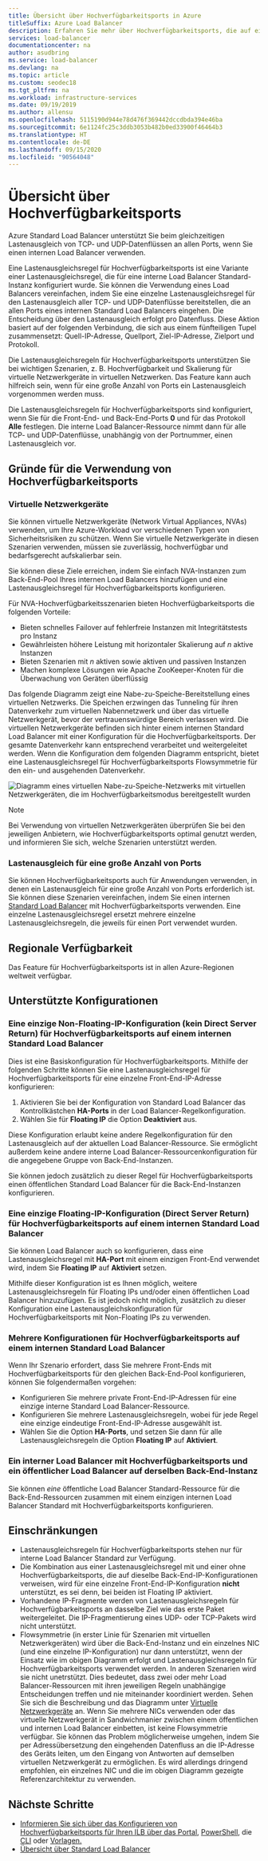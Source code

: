 ```yaml
---
title: Übersicht über Hochverfügbarkeitsports in Azure
titleSuffix: Azure Load Balancer
description: Erfahren Sie mehr über Hochverfügbarkeitsports, die auf einem internen Load Balancer einen Lastenausgleich vornehmen.
services: load-balancer
documentationcenter: na
author: asudbring
ms.service: load-balancer
ms.devlang: na
ms.topic: article
ms.custom: seodec18
ms.tgt_pltfrm: na
ms.workload: infrastructure-services
ms.date: 09/19/2019
ms.author: allensu
ms.openlocfilehash: 5115190d944e78d476f369442dccdbda394e46ba
ms.sourcegitcommit: 6e1124fc25c3ddb3053b482b0ed33900f46464b3
ms.translationtype: HT
ms.contentlocale: de-DE
ms.lasthandoff: 09/15/2020
ms.locfileid: "90564048"
---
```

# <a name="high-availability-ports-overview"></a>Übersicht über Hochverfügbarkeitsports

Azure Standard Load Balancer unterstützt Sie beim gleichzeitigen Lastenausgleich von TCP- und UDP-Datenflüssen an allen Ports, wenn Sie einen internen Load Balancer verwenden. 

Eine Lastenausgleichsregel für Hochverfügbarkeitsports ist eine Variante einer Lastenausgleichsregel, die für eine interne Load Balancer Standard-Instanz konfiguriert wurde. Sie können die Verwendung eines Load Balancers vereinfachen, indem Sie eine einzelne Lastenausgleichsregel für den Lastenausgleich aller TCP- und UDP-Datenflüsse bereitstellen, die an allen Ports eines internen Standard Load Balancers eingehen. Die Entscheidung über den Lastenausgleich erfolgt pro Datenfluss. Diese Aktion basiert auf der folgenden Verbindung, die sich aus einem fünfteiligen Tupel zusammensetzt: Quell-IP-Adresse, Quellport, Ziel-IP-Adresse, Zielport und Protokoll.

Die Lastenausgleichsregeln für Hochverfügbarkeitsports unterstützen Sie bei wichtigen Szenarien, z. B. Hochverfügbarkeit und Skalierung für virtuelle Netzwerkgeräte in virtuellen Netzwerken. Das Feature kann auch hilfreich sein, wenn für eine große Anzahl von Ports ein Lastenausgleich vorgenommen werden muss. 

Die Lastenausgleichsregeln für Hochverfügbarkeitsports sind konfiguriert, wenn Sie für die Front-End- und Back-End-Ports **0** und für das Protokoll **Alle** festlegen. Die interne Load Balancer-Ressource nimmt dann für alle TCP- und UDP-Datenflüsse, unabhängig von der Portnummer, einen Lastenausgleich vor.

## <a name="why-use-ha-ports"></a>Gründe für die Verwendung von Hochverfügbarkeitsports

### <a name="network-virtual-appliances"></a><a name="nva"></a>Virtuelle Netzwerkgeräte

Sie können virtuelle Netzwerkgeräte (Network Virtual Appliances, NVAs) verwenden, um Ihre Azure-Workload vor verschiedenen Typen von Sicherheitsrisiken zu schützen. Wenn Sie virtuelle Netzwerkgeräte in diesen Szenarien verwenden, müssen sie zuverlässig, hochverfügbar und bedarfsgerecht aufskalierbar sein.

Sie können diese Ziele erreichen, indem Sie einfach NVA-Instanzen zum Back-End-Pool Ihres internen Load Balancers hinzufügen und eine Lastenausgleichsregel für Hochverfügbarkeitsports konfigurieren.

Für NVA-Hochverfügbarkeitsszenarien bieten Hochverfügbarkeitsports die folgenden Vorteile:
- Bieten schnelles Failover auf fehlerfreie Instanzen mit Integritätstests pro Instanz
- Gewährleisten höhere Leistung mit horizontaler Skalierung auf *n* aktive Instanzen
- Bieten Szenarien mit *n* aktiven sowie aktiven und passiven Instanzen
- Machen komplexe Lösungen wie Apache ZooKeeper-Knoten für die Überwachung von Geräten überflüssig

Das folgende Diagramm zeigt eine Nabe-zu-Speiche-Bereitstellung eines virtuellen Netzwerks. Die Speichen erzwingen das Tunneling für ihren Datenverkehr zum virtuellen Nabennetzwerk und über das virtuelle Netzwerkgerät, bevor der vertrauenswürdige Bereich verlassen wird. Die virtuellen Netzwerkgeräte befinden sich hinter einem internen Standard Load Balancer mit einer Konfiguration für die Hochverfügbarkeitsports. Der gesamte Datenverkehr kann entsprechend verarbeitet und weitergeleitet werden. Wenn die Konfiguration dem folgenden Diagramm entspricht, bietet eine Lastenausgleichsregel für Hochverfügbarkeitsports Flowsymmetrie für den ein- und ausgehenden Datenverkehr.

<a node="diagram"></a>
![Diagramm eines virtuellen Nabe-zu-Speiche-Netzwerks mit virtuellen Netzwerkgeräten, die im Hochverfügbarkeitsmodus bereitgestellt wurden](./media/load-balancer-ha-ports-overview/nvaha.png)

>[!NOTE]
> Bei Verwendung von virtuellen Netzwerkgeräten überprüfen Sie bei den jeweiligen Anbietern, wie Hochverfügbarkeitsports optimal genutzt werden, und informieren Sie sich, welche Szenarien unterstützt werden.

### <a name="load-balancing-large-numbers-of-ports"></a>Lastenausgleich für eine große Anzahl von Ports

Sie können Hochverfügbarkeitsports auch für Anwendungen verwenden, in denen ein Lastenausgleich für eine große Anzahl von Ports erforderlich ist. Sie können diese Szenarien vereinfachen, indem Sie einen internen [Standard Load Balancer](load-balancer-standard-overview.md) mit Hochverfügbarkeitsports verwenden. Eine einzelne Lastenausgleichsregel ersetzt mehrere einzelne Lastenausgleichsregeln, die jeweils für einen Port verwendet wurden.

## <a name="region-availability"></a>Regionale Verfügbarkeit

Das Feature für Hochverfügbarkeitsports ist in allen Azure-Regionen weltweit verfügbar.

## <a name="supported-configurations"></a>Unterstützte Konfigurationen

### <a name="a-single-non-floating-ip-non-direct-server-return-ha-ports-configuration-on-an-internal-standard-load-balancer"></a>Eine einzige Non-Floating-IP-Konfiguration (kein Direct Server Return) für Hochverfügbarkeitsports auf einem internen Standard Load Balancer

Dies ist eine Basiskonfiguration für Hochverfügbarkeitsports. Mithilfe der folgenden Schritte können Sie eine Lastenausgleichsregel für Hochverfügbarkeitsports für eine einzelne Front-End-IP-Adresse konfigurieren:
1. Aktivieren Sie bei der Konfiguration von Standard Load Balancer das Kontrollkästchen **HA-Ports** in der Load Balancer-Regelkonfiguration.
2. Wählen Sie für **Floating IP** die Option **Deaktiviert** aus.

Diese Konfiguration erlaubt keine andere Regelkonfiguration für den Lastenausgleich auf der aktuellen Load Balancer-Ressource. Sie ermöglicht außerdem keine andere interne Load Balancer-Ressourcenkonfiguration für die angegebene Gruppe von Back-End-Instanzen.

Sie können jedoch zusätzlich zu dieser Regel für Hochverfügbarkeitsports einen öffentlichen Standard Load Balancer für die Back-End-Instanzen konfigurieren.

### <a name="a-single-floating-ip-direct-server-return-ha-ports-configuration-on-an-internal-standard-load-balancer"></a>Eine einzige Floating-IP-Konfiguration (Direct Server Return) für Hochverfügbarkeitsports auf einem internen Standard Load Balancer

Sie können Load Balancer auch so konfigurieren, dass eine Lastenausgleichsregel mit **HA-Port** mit einem einzigen Front-End verwendet wird, indem Sie **Floating IP** auf **Aktiviert** setzen. 

Mithilfe dieser Konfiguration ist es Ihnen möglich, weitere Lastenausgleichsregeln für Floating IPs und/oder einen öffentlichen Load Balancer hinzuzufügen. Es ist jedoch nicht möglich, zusätzlich zu dieser Konfiguration eine Lastenausgleichskonfiguration für Hochverfügbarkeitsports mit Non-Floating IPs zu verwenden.

### <a name="multiple-ha-ports-configurations-on-an-internal-standard-load-balancer"></a>Mehrere Konfigurationen für Hochverfügbarkeitsports auf einem internen Standard Load Balancer

Wenn Ihr Szenario erfordert, dass Sie mehrere Front-Ends mit Hochverfügbarkeitsports für den gleichen Back-End-Pool konfigurieren, können Sie folgendermaßen vorgehen: 
- Konfigurieren Sie mehrere private Front-End-IP-Adressen für eine einzige interne Standard Load Balancer-Ressource.
- Konfigurieren Sie mehrere Lastenausgleichsregeln, wobei für jede Regel eine einzige eindeutige Front-End-IP-Adresse ausgewählt ist.
- Wählen Sie die Option **HA-Ports**, und setzen Sie dann für alle Lastenausgleichsregeln die Option **Floating IP** auf **Aktiviert**.

### <a name="an-internal-load-balancer-with-ha-ports-and-a-public-load-balancer-on-the-same-back-end-instance"></a>Ein interner Load Balancer mit Hochverfügbarkeitsports und ein öffentlicher Load Balancer auf derselben Back-End-Instanz

Sie können *eine* öffentliche Load Balancer Standard-Ressource für die Back-End-Ressourcen zusammen mit einem einzigen internen Load Balancer Standard mit Hochverfügbarkeitsports konfigurieren.

## <a name="limitations"></a>Einschränkungen

- Lastenausgleichsregeln für Hochverfügbarkeitsports stehen nur für interne Load Balancer Standard zur Verfügung.
- Die Kombination aus einer Lastenausgleichsregel mit und einer ohne Hochverfügbarkeitsports, die auf dieselbe Back-End-IP-Konfigurationen verweisen, wird für eine einzelne Front-End-IP-Konfiguration **nicht** unterstützt, es sei denn, bei beiden ist Floating IP aktiviert.
- Vorhandene IP-Fragmente werden von Lastenausgleichsregeln für Hochverfügbarkeitsports an dasselbe Ziel wie das erste Paket weitergeleitet.  Die IP-Fragmentierung eines UDP- oder TCP-Pakets wird nicht unterstützt.
- Flowsymmetrie (in erster Linie für Szenarien mit virtuellen Netzwerkgeräten) wird über die Back-End-Instanz und ein einzelnes NIC (und eine einzelne IP-Konfiguration) nur dann unterstützt, wenn der Einsatz wie im obigen Diagramm erfolgt und Lastenausgleichsregeln für Hochverfügbarkeitsports verwendet werden. In anderen Szenarien wird sie nicht unetrstützt. Dies bedeutet, dass zwei oder mehr Load Balancer-Ressourcen mit ihren jeweiligen Regeln unabhängige Entscheidungen treffen und nie miteinander koordiniert werden. Sehen Sie sich die Beschreibung und das Diagramm unter [Virtuelle Netzwerkgeräte](#nva) an. Wenn Sie mehrere NICs verwenden oder das virtuelle Netzwerkgerät in Sandwichmanier zwischen einem öffentlichen und internen Load Balancer einbetten, ist keine Flowsymmetrie verfügbar.  Sie können das Problem möglicherweise umgehen, indem Sie per Adressübersetzung den eingehenden Datenfluss an die IP-Adresse des Geräts leiten, um den Eingang von Antworten auf demselben virtuellen Netzwerkgerät zu ermöglichen.  Es wird allerdings dringend empfohlen, ein einzelnes NIC und die im obigen Diagramm gezeigte Referenzarchitektur zu verwenden.


## <a name="next-steps"></a>Nächste Schritte

- [Informieren Sie sich über das Konfigurieren von Hochverfügbarkeitsports für Ihren ILB über das Portal](tutorial-load-balancer-standard-internal-portal.md#create-a-load-balancer-rule), [PowerShell](load-balancer-get-started-ilb-arm-ps.md#create-the-configuration-rules-probe-and-load-balancer), die [CLI](load-balancer-get-started-ilb-arm-cli.md#create-the-load-balancer-rule) oder [Vorlagen.](quickstart-load-balancer-standard-internal-template.md)
- [Übersicht über Standard Load Balancer](load-balancer-standard-overview.md)
